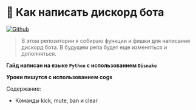 
# 🐍 Как написать дискорд бота

<a href='https://github.com/shivamkapasia0' target="_blank"><img alt='Github' src='https://img.shields.io/badge/self_studying-100000?style=for-the-badge&logo=Github&logoColor=white&labelColor=black&color=black'/></a>

> В этом репозитории я собираю функции и фишки для написания дискорд бота. В будущем репа будет еще изменяться и дополняться.

**Гайд написан на языке `Python` с использованием `Disnake`**

**Уроки пишутся с использованием cogs**

Содержание:
* Команды kick, mute, ban и clear
